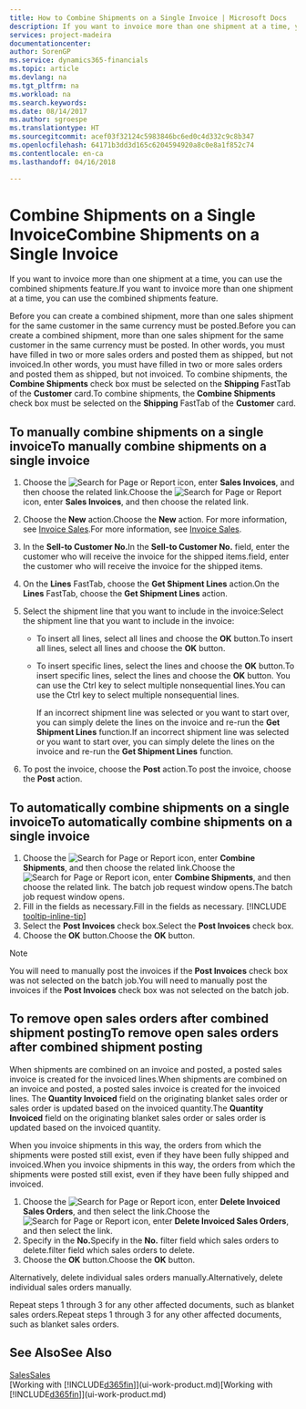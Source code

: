 ```yaml
---
title: How to Combine Shipments on a Single Invoice | Microsoft Docs
description: If you want to invoice more than one shipment at a time, you can use the combined shipments feature.
services: project-madeira
documentationcenter: 
author: SorenGP
ms.service: dynamics365-financials
ms.topic: article
ms.devlang: na
ms.tgt_pltfrm: na
ms.workload: na
ms.search.keywords: 
ms.date: 08/14/2017
ms.author: sgroespe
ms.translationtype: HT
ms.sourcegitcommit: acef03f32124c5983846bc6ed0c4d332c9c8b347
ms.openlocfilehash: 64171b3dd3d165c6204594920a8c0e8a1f852c74
ms.contentlocale: en-ca
ms.lasthandoff: 04/16/2018

---
```

# <a name="combine-shipments-on-a-single-invoice"></a><span data-ttu-id="9750d-103">Combine Shipments on a Single Invoice</span><span class="sxs-lookup"><span data-stu-id="9750d-103">Combine Shipments on a Single Invoice</span></span>
<span data-ttu-id="9750d-104">If you want to invoice more than one shipment at a time, you can use the combined shipments feature.</span><span class="sxs-lookup"><span data-stu-id="9750d-104">If you want to invoice more than one shipment at a time, you can use the combined shipments feature.</span></span>  

 <span data-ttu-id="9750d-105">Before you can create a combined shipment, more than one sales shipment for the same customer in the same currency must be posted.</span><span class="sxs-lookup"><span data-stu-id="9750d-105">Before you can create a combined shipment, more than one sales shipment for the same customer in the same currency must be posted.</span></span> <span data-ttu-id="9750d-106">In other words, you must have filled in two or more sales orders and posted them as shipped, but not invoiced.</span><span class="sxs-lookup"><span data-stu-id="9750d-106">In other words, you must have filled in two or more sales orders and posted them as shipped, but not invoiced.</span></span> <span data-ttu-id="9750d-107">To combine shipments, the **Combine Shipments** check box must be selected on the **Shipping** FastTab of the **Customer** card.</span><span class="sxs-lookup"><span data-stu-id="9750d-107">To combine shipments, the **Combine Shipments** check box must be selected on the **Shipping** FastTab of the **Customer** card.</span></span>  

## <a name="to-manually-combine-shipments-on-a-single-invoice"></a><span data-ttu-id="9750d-108">To manually combine shipments on a single invoice</span><span class="sxs-lookup"><span data-stu-id="9750d-108">To manually combine shipments on a single invoice</span></span>  
1. <span data-ttu-id="9750d-109">Choose the ![Search for Page or Report](media/ui-search/search_small.png "Search for Page or Report icon") icon, enter **Sales Invoices**, and then choose the related link.</span><span class="sxs-lookup"><span data-stu-id="9750d-109">Choose the ![Search for Page or Report](media/ui-search/search_small.png "Search for Page or Report icon") icon, enter **Sales Invoices**, and then choose the related link.</span></span>  
2. <span data-ttu-id="9750d-110">Choose the **New** action.</span><span class="sxs-lookup"><span data-stu-id="9750d-110">Choose the **New** action.</span></span> <span data-ttu-id="9750d-111">For more information, see [Invoice Sales](sales-how-invoice-sales.md).</span><span class="sxs-lookup"><span data-stu-id="9750d-111">For more information, see [Invoice Sales](sales-how-invoice-sales.md).</span></span>
3. <span data-ttu-id="9750d-112">In the **Sell-to Customer No.**</span><span class="sxs-lookup"><span data-stu-id="9750d-112">In the **Sell-to Customer No.**</span></span> <span data-ttu-id="9750d-113">field, enter the customer who will receive the invoice for the shipped items.</span><span class="sxs-lookup"><span data-stu-id="9750d-113">field, enter the customer who will receive the invoice for the shipped items.</span></span>  
4. <span data-ttu-id="9750d-114">On the **Lines** FastTab, choose the **Get Shipment Lines** action.</span><span class="sxs-lookup"><span data-stu-id="9750d-114">On the **Lines** FastTab, choose the **Get Shipment Lines** action.</span></span>  
5. <span data-ttu-id="9750d-115">Select the shipment line that you want to include in the invoice:</span><span class="sxs-lookup"><span data-stu-id="9750d-115">Select the shipment line that you want to include in the invoice:</span></span>  

   - <span data-ttu-id="9750d-116">To insert all lines, select all lines and choose the **OK** button.</span><span class="sxs-lookup"><span data-stu-id="9750d-116">To insert all lines, select all lines and choose the **OK** button.</span></span>  
   - <span data-ttu-id="9750d-117">To insert specific lines, select the lines and choose the **OK** button.</span><span class="sxs-lookup"><span data-stu-id="9750d-117">To insert specific lines, select the lines and choose the **OK** button.</span></span> <span data-ttu-id="9750d-118">You can use the Ctrl key to select multiple nonsequential lines.</span><span class="sxs-lookup"><span data-stu-id="9750d-118">You can use the Ctrl key to select multiple nonsequential lines.</span></span>  

     <span data-ttu-id="9750d-119">If an incorrect shipment line was selected or you want to start over, you can simply delete the lines on the invoice and re-run the **Get Shipment Lines** function.</span><span class="sxs-lookup"><span data-stu-id="9750d-119">If an incorrect shipment line was selected or you want to start over, you can simply delete the lines on the invoice and re-run the **Get Shipment Lines** function.</span></span>  
6. <span data-ttu-id="9750d-120">To post the invoice, choose the **Post** action.</span><span class="sxs-lookup"><span data-stu-id="9750d-120">To post the invoice, choose the **Post** action.</span></span>  

## <a name="to-automatically-combine-shipments-on-a-single-invoice"></a><span data-ttu-id="9750d-121">To automatically combine shipments on a single invoice</span><span class="sxs-lookup"><span data-stu-id="9750d-121">To automatically combine shipments on a single invoice</span></span>  
1. <span data-ttu-id="9750d-122">Choose the ![Search for Page or Report](media/ui-search/search_small.png "Search for Page or Report icon") icon, enter **Combine Shipments**, and then choose the related link.</span><span class="sxs-lookup"><span data-stu-id="9750d-122">Choose the ![Search for Page or Report](media/ui-search/search_small.png "Search for Page or Report icon") icon, enter **Combine Shipments**, and then choose the related link.</span></span> <span data-ttu-id="9750d-123">The batch job request window opens.</span><span class="sxs-lookup"><span data-stu-id="9750d-123">The batch job request window opens.</span></span>  
2. <span data-ttu-id="9750d-124">Fill in the fields as necessary.</span><span class="sxs-lookup"><span data-stu-id="9750d-124">Fill in the fields as necessary.</span></span> [!INCLUDE [tooltip-inline-tip](includes/tooltip-inline-tip_md.md)]
3. <span data-ttu-id="9750d-125">Select the **Post Invoices** check box.</span><span class="sxs-lookup"><span data-stu-id="9750d-125">Select the **Post Invoices** check box.</span></span>  
4. <span data-ttu-id="9750d-126">Choose the **OK** button.</span><span class="sxs-lookup"><span data-stu-id="9750d-126">Choose the **OK** button.</span></span>  

> [!NOTE]  
>  <span data-ttu-id="9750d-127">You will need to manually post the invoices if the **Post Invoices** check box was not selected on the batch job.</span><span class="sxs-lookup"><span data-stu-id="9750d-127">You will need to manually post the invoices if the **Post Invoices** check box was not selected on the batch job.</span></span>  

## <a name="to-remove-open-sales-orders-after-combined-shipment-posting"></a><span data-ttu-id="9750d-128">To remove open sales orders after combined shipment posting</span><span class="sxs-lookup"><span data-stu-id="9750d-128">To remove open sales orders after combined shipment posting</span></span> 
<span data-ttu-id="9750d-129">When shipments are combined on an invoice and posted, a posted sales invoice is created for the invoiced lines.</span><span class="sxs-lookup"><span data-stu-id="9750d-129">When shipments are combined on an invoice and posted, a posted sales invoice is created for the invoiced lines.</span></span> <span data-ttu-id="9750d-130">The **Quantity Invoiced** field on the originating blanket sales order or sales order is updated based on the invoiced quantity.</span><span class="sxs-lookup"><span data-stu-id="9750d-130">The **Quantity Invoiced** field on the originating blanket sales order or sales order is updated based on the invoiced quantity.</span></span>  

<span data-ttu-id="9750d-131">When you invoice shipments in this way, the orders from which the shipments were posted still exist, even if they have been fully shipped and invoiced.</span><span class="sxs-lookup"><span data-stu-id="9750d-131">When you invoice shipments in this way, the orders from which the shipments were posted still exist, even if they have been fully shipped and invoiced.</span></span>   

1. <span data-ttu-id="9750d-132">Choose the ![Search for Page or Report](media/ui-search/search_small.png "Search for Page or Report icon") icon, enter **Delete Invoiced Sales Orders**, and then select the link.</span><span class="sxs-lookup"><span data-stu-id="9750d-132">Choose the ![Search for Page or Report](media/ui-search/search_small.png "Search for Page or Report icon") icon, enter **Delete Invoiced Sales Orders**, and then select the link.</span></span>  
2. <span data-ttu-id="9750d-133">Specify in the **No.**</span><span class="sxs-lookup"><span data-stu-id="9750d-133">Specify in the **No.**</span></span> <span data-ttu-id="9750d-134">filter field which sales orders to delete.</span><span class="sxs-lookup"><span data-stu-id="9750d-134">filter field which sales orders to delete.</span></span>  
3. <span data-ttu-id="9750d-135">Choose the **OK** button.</span><span class="sxs-lookup"><span data-stu-id="9750d-135">Choose the **OK** button.</span></span>  

<span data-ttu-id="9750d-136">Alternatively, delete individual sales orders manually.</span><span class="sxs-lookup"><span data-stu-id="9750d-136">Alternatively, delete individual sales orders manually.</span></span>  

<span data-ttu-id="9750d-137">Repeat steps 1 through 3 for any other affected documents, such as blanket sales orders.</span><span class="sxs-lookup"><span data-stu-id="9750d-137">Repeat steps 1 through 3 for any other affected documents, such as blanket sales orders.</span></span>

## <a name="see-also"></a><span data-ttu-id="9750d-138">See Also</span><span class="sxs-lookup"><span data-stu-id="9750d-138">See Also</span></span>  
[<span data-ttu-id="9750d-139">Sales</span><span class="sxs-lookup"><span data-stu-id="9750d-139">Sales</span></span>](sales-manage-sales.md)  
<span data-ttu-id="9750d-140">[Working with [!INCLUDE[d365fin](includes/d365fin_md.md)]](ui-work-product.md)</span><span class="sxs-lookup"><span data-stu-id="9750d-140">[Working with [!INCLUDE[d365fin](includes/d365fin_md.md)]](ui-work-product.md)</span></span>

